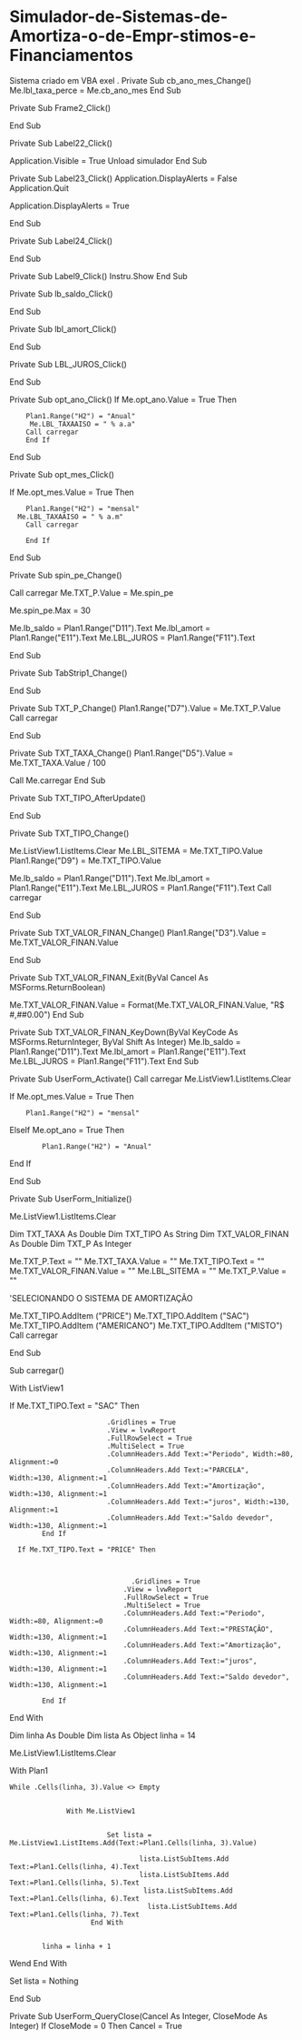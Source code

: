 # Simulador-de-Sistemas-de-Amortiza-o-de-Empr-stimos-e-Financiamentos
Sistema criado  em VBA exel .
Private Sub cb_ano_mes_Change()
Me.lbl_taxa_perce = Me.cb_ano_mes
End Sub




Private Sub Frame2_Click()

End Sub

Private Sub Label22_Click()

Application.Visible = True
Unload simulador
End Sub

Private Sub Label23_Click()
Application.DisplayAlerts = False
Application.Quit

Application.DisplayAlerts = True

End Sub

Private Sub Label24_Click()

End Sub

Private Sub Label9_Click()
Instru.Show
End Sub

Private Sub lb_saldo_Click()

End Sub

Private Sub lbl_amort_Click()

End Sub

Private Sub LBL_JUROS_Click()

End Sub

Private Sub opt_ano_Click()
If Me.opt_ano.Value = True Then

        Plan1.Range("H2") = "Anual"
         Me.LBL_TAXAAISO = " % a.a"
        Call carregar
        End If
End Sub

Private Sub opt_mes_Click()

If Me.opt_mes.Value = True Then

        Plan1.Range("H2") = "mensal"
      Me.LBL_TAXAAISO = " % a.m"
        Call carregar
        
        End If
End Sub

Private Sub spin_pe_Change()

Call carregar
Me.TXT_P.Value = Me.spin_pe

Me.spin_pe.Max = 30

Me.lb_saldo = Plan1.Range("D11").Text
Me.lbl_amort = Plan1.Range("E11").Text
Me.LBL_JUROS = Plan1.Range("F11").Text

End Sub



Private Sub TabStrip1_Change()

End Sub

Private Sub TXT_P_Change()
Plan1.Range("D7").Value = Me.TXT_P.Value
Call carregar


End Sub


Private Sub TXT_TAXA_Change()
Plan1.Range("D5").Value = Me.TXT_TAXA.Value / 100


Call Me.carregar
End Sub

Private Sub TXT_TIPO_AfterUpdate()

End Sub

Private Sub TXT_TIPO_Change()




Me.ListView1.ListItems.Clear
Me.LBL_SITEMA = Me.TXT_TIPO.Value
Plan1.Range("D9") = Me.TXT_TIPO.Value

Me.lb_saldo = Plan1.Range("D11").Text
Me.lbl_amort = Plan1.Range("E11").Text
Me.LBL_JUROS = Plan1.Range("F11").Text
Call carregar

End Sub

Private Sub TXT_VALOR_FINAN_Change()
Plan1.Range("D3").Value = Me.TXT_VALOR_FINAN.Value


End Sub

Private Sub TXT_VALOR_FINAN_Exit(ByVal Cancel As MSForms.ReturnBoolean)

Me.TXT_VALOR_FINAN.Value = Format(Me.TXT_VALOR_FINAN.Value, "R$ #,##0.00")
End Sub

Private Sub TXT_VALOR_FINAN_KeyDown(ByVal KeyCode As MSForms.ReturnInteger, ByVal Shift As Integer)
Me.lb_saldo = Plan1.Range("D11").Text
Me.lbl_amort = Plan1.Range("E11").Text
Me.LBL_JUROS = Plan1.Range("F11").Text
End Sub

Private Sub UserForm_Activate()
Call carregar
Me.ListView1.ListItems.Clear


If Me.opt_mes.Value = True Then

        Plan1.Range("H2") = "mensal"

ElseIf Me.opt_ano = True Then

            Plan1.Range("H2") = "Anual"

End If

End Sub


Private Sub UserForm_Initialize()
 

Me.ListView1.ListItems.Clear

Dim TXT_TAXA As Double
Dim TXT_TIPO As String
Dim TXT_VALOR_FINAN As Double
Dim TXT_P As Integer

Me.TXT_P.Text = ""
Me.TXT_TAXA.Value = ""
Me.TXT_TIPO.Text = ""
Me.TXT_VALOR_FINAN.Value = ""
Me.LBL_SITEMA = ""
Me.TXT_P.Value = ""

'SELECIONANDO O SISTEMA DE AMORTIZAÇÃO



Me.TXT_TIPO.AddItem ("PRICE")
Me.TXT_TIPO.AddItem ("SAC")
Me.TXT_TIPO.AddItem ("AMERICANO")
Me.TXT_TIPO.AddItem ("MISTO")
Call carregar

End Sub

Sub carregar()

With ListView1

If Me.TXT_TIPO.Text = "SAC" Then

                            .Gridlines = True
                            .View = lvwReport
                            .FullRowSelect = True
                            .MultiSelect = True
                            .ColumnHeaders.Add Text:="Periodo", Width:=80, Alignment:=0
                            .ColumnHeaders.Add Text:="PARCELA", Width:=130, Alignment:=1
                            .ColumnHeaders.Add Text:="Amortização", Width:=130, Alignment:=1
                            .ColumnHeaders.Add Text:="juros", Width:=130, Alignment:=1
                            .ColumnHeaders.Add Text:="Saldo devedor", Width:=130, Alignment:=1
            End If
            
      If Me.TXT_TIPO.Text = "PRICE" Then
      
            
         
                                  .Gridlines = True
                                .View = lvwReport
                                .FullRowSelect = True
                                .MultiSelect = True
                                .ColumnHeaders.Add Text:="Periodo", Width:=80, Alignment:=0
                                .ColumnHeaders.Add Text:="PRESTAÇÃO", Width:=130, Alignment:=1
                                .ColumnHeaders.Add Text:="Amortização", Width:=130, Alignment:=1
                                .ColumnHeaders.Add Text:="juros", Width:=130, Alignment:=1
                                .ColumnHeaders.Add Text:="Saldo devedor", Width:=130, Alignment:=1
                                
            End If
            
End With


Dim linha As Double
Dim lista As Object
linha = 14

Me.ListView1.ListItems.Clear


With Plan1

    While .Cells(linha, 3).Value <> Empty
                 
                 
                  With Me.ListView1
        
                                              
                            Set lista = Me.ListView1.ListItems.Add(Text:=Plan1.Cells(linha, 3).Value)
                            
                                    lista.ListSubItems.Add Text:=Plan1.Cells(linha, 4).Text
                                    lista.ListSubItems.Add Text:=Plan1.Cells(linha, 5).Text
                                     lista.ListSubItems.Add Text:=Plan1.Cells(linha, 6).Text
                                      lista.ListSubItems.Add Text:=Plan1.Cells(linha, 7).Text
                        End With
                       
                        
            linha = linha + 1

Wend
End With

Set lista = Nothing


End Sub

Private Sub UserForm_QueryClose(Cancel As Integer, CloseMode As Integer)
If CloseMode = 0 Then Cancel = True
